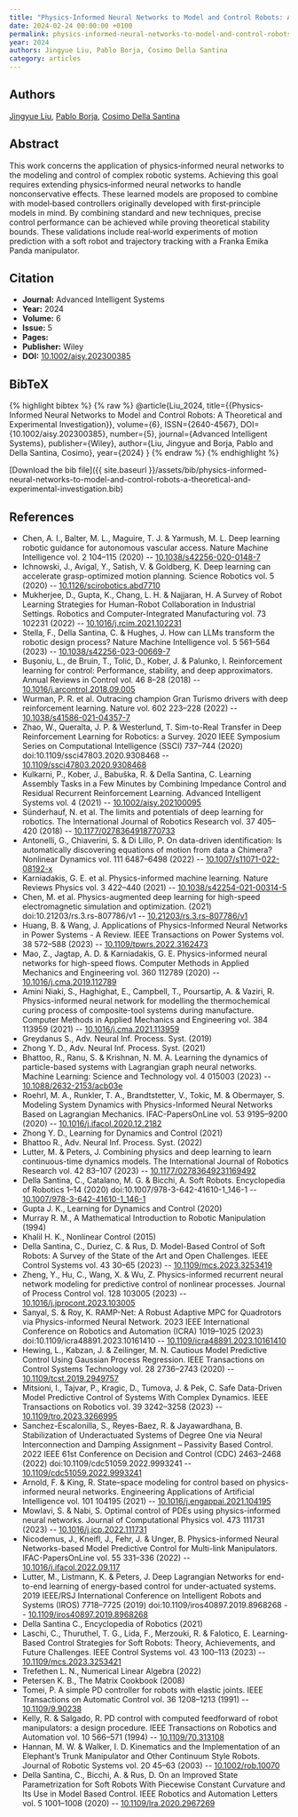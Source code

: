 ```yaml
---
title: "Physics‐Informed Neural Networks to Model and Control Robots: A Theoretical and Experimental Investigation"
date: 2024-02-24 00:00:00 +0100
permalink: physics-informed-neural-networks-to-model-and-control-robots-a-theoretical-and-experimental-investigation
year: 2024
authors: Jingyue Liu, Pablo Borja, Cosimo Della Santina
category: articles
---
```

 
## Authors
[Jingyue Liu](authors/jingyue-liu), [Pablo Borja](authors/luis-pablo-borja), [Cosimo Della Santina](authors/cosimo-della-santina)
 
## Abstract
This work concerns the application of physics‐informed neural networks to the modeling and control of complex robotic systems. Achieving this goal requires extending physics‐informed neural networks to handle nonconservative effects. These learned models are proposed to combine with model‐based controllers originally developed with first‐principle models in mind. By combining standard and new techniques, precise control performance can be achieved while proving theoretical stability bounds. These validations include real‐world experiments of motion prediction with a soft robot and trajectory tracking with a Franka Emika Panda manipulator.
 
## Citation
- **Journal:** Advanced Intelligent Systems
- **Year:** 2024
- **Volume:** 6
- **Issue:** 5
- **Pages:** 
- **Publisher:** Wiley
- **DOI:** [10.1002/aisy.202300385](https://doi.org/10.1002/aisy.202300385)
 
## BibTeX
{% highlight bibtex %}
{% raw %}
@article{Liu_2024,
  title={{Physics‐Informed Neural Networks to Model and Control Robots: A Theoretical and Experimental Investigation}},
  volume={6},
  ISSN={2640-4567},
  DOI={10.1002/aisy.202300385},
  number={5},
  journal={Advanced Intelligent Systems},
  publisher={Wiley},
  author={Liu, Jingyue and Borja, Pablo and Della Santina, Cosimo},
  year={2024}
}
{% endraw %}
{% endhighlight %}
 
[Download the bib file]({{ site.baseurl }}/assets/bib/physics-informed-neural-networks-to-model-and-control-robots-a-theoretical-and-experimental-investigation.bib)
 
## References
- Chen, A. I., Balter, M. L., Maguire, T. J. & Yarmush, M. L. Deep learning robotic guidance for autonomous vascular access. Nature Machine Intelligence vol. 2 104–115 (2020) -- [10.1038/s42256-020-0148-7](https://doi.org/10.1038/s42256-020-0148-7)
- Ichnowski, J., Avigal, Y., Satish, V. & Goldberg, K. Deep learning can accelerate grasp-optimized motion planning. Science Robotics vol. 5 (2020) -- [10.1126/scirobotics.abd7710](https://doi.org/10.1126/scirobotics.abd7710)
- Mukherjee, D., Gupta, K., Chang, L. H. & Najjaran, H. A Survey of Robot Learning Strategies for Human-Robot Collaboration in Industrial Settings. Robotics and Computer-Integrated Manufacturing vol. 73 102231 (2022) -- [10.1016/j.rcim.2021.102231](https://doi.org/10.1016/j.rcim.2021.102231)
- Stella, F., Della Santina, C. & Hughes, J. How can LLMs transform the robotic design process? Nature Machine Intelligence vol. 5 561–564 (2023) -- [10.1038/s42256-023-00669-7](https://doi.org/10.1038/s42256-023-00669-7)
- Buşoniu, L., de Bruin, T., Tolić, D., Kober, J. & Palunko, I. Reinforcement learning for control: Performance, stability, and deep approximators. Annual Reviews in Control vol. 46 8–28 (2018) -- [10.1016/j.arcontrol.2018.09.005](https://doi.org/10.1016/j.arcontrol.2018.09.005)
- Wurman, P. R. et al. Outracing champion Gran Turismo drivers with deep reinforcement learning. Nature vol. 602 223–228 (2022) -- [10.1038/s41586-021-04357-7](https://doi.org/10.1038/s41586-021-04357-7)
- Zhao, W., Queralta, J. P. & Westerlund, T. Sim-to-Real Transfer in Deep Reinforcement Learning for Robotics: a Survey. 2020 IEEE Symposium Series on Computational Intelligence (SSCI) 737–744 (2020) doi:10.1109/ssci47803.2020.9308468 -- [10.1109/ssci47803.2020.9308468](https://doi.org/10.1109/ssci47803.2020.9308468)
- Kulkarni, P., Kober, J., Babuška, R. & Della Santina, C. Learning Assembly Tasks in a Few Minutes by Combining Impedance Control and Residual Recurrent Reinforcement Learning. Advanced Intelligent Systems vol. 4 (2021) -- [10.1002/aisy.202100095](https://doi.org/10.1002/aisy.202100095)
- Sünderhauf, N. et al. The limits and potentials of deep learning for robotics. The International Journal of Robotics Research vol. 37 405–420 (2018) -- [10.1177/0278364918770733](https://doi.org/10.1177/0278364918770733)
- Antonelli, G., Chiaverini, S. & Di Lillo, P. On data-driven identification: Is automatically discovering equations of motion from data a Chimera? Nonlinear Dynamics vol. 111 6487–6498 (2022) -- [10.1007/s11071-022-08192-x](https://doi.org/10.1007/s11071-022-08192-x)
- Karniadakis, G. E. et al. Physics-informed machine learning. Nature Reviews Physics vol. 3 422–440 (2021) -- [10.1038/s42254-021-00314-5](https://doi.org/10.1038/s42254-021-00314-5)
- Chen, M. et al. Physics-augmented deep learning for high-speed electromagnetic simulation and optimization. (2021) doi:10.21203/rs.3.rs-807786/v1 -- [10.21203/rs.3.rs-807786/v1](https://doi.org/10.21203/rs.3.rs-807786/v1)
- Huang, B. & Wang, J. Applications of Physics-Informed Neural Networks in Power Systems - A Review. IEEE Transactions on Power Systems vol. 38 572–588 (2023) -- [10.1109/tpwrs.2022.3162473](https://doi.org/10.1109/tpwrs.2022.3162473)
- Mao, Z., Jagtap, A. D. & Karniadakis, G. E. Physics-informed neural networks for high-speed flows. Computer Methods in Applied Mechanics and Engineering vol. 360 112789 (2020) -- [10.1016/j.cma.2019.112789](https://doi.org/10.1016/j.cma.2019.112789)
- Amini Niaki, S., Haghighat, E., Campbell, T., Poursartip, A. & Vaziri, R. Physics-informed neural network for modelling the thermochemical curing process of composite-tool systems during manufacture. Computer Methods in Applied Mechanics and Engineering vol. 384 113959 (2021) -- [10.1016/j.cma.2021.113959](https://doi.org/10.1016/j.cma.2021.113959)
- Greydanus S., Adv. Neural Inf. Process. Syst. (2019)
- Zhong Y. D., Adv. Neural Inf. Process. Syst. (2021)
- Bhattoo, R., Ranu, S. & Krishnan, N. M. A. Learning the dynamics of particle-based systems with Lagrangian graph neural networks. Machine Learning: Science and Technology vol. 4 015003 (2023) -- [10.1088/2632-2153/acb03e](https://doi.org/10.1088/2632-2153/acb03e)
- Roehrl, M. A., Runkler, T. A., Brandtstetter, V., Tokic, M. & Obermayer, S. Modeling System Dynamics with Physics-Informed Neural Networks Based on Lagrangian Mechanics. IFAC-PapersOnLine vol. 53 9195–9200 (2020) -- [10.1016/j.ifacol.2020.12.2182](https://doi.org/10.1016/j.ifacol.2020.12.2182)
- Zhong Y. D., Learning for Dynamics and Control (2021)
- Bhattoo R., Adv. Neural Inf. Process. Syst. (2022)
- Lutter, M. & Peters, J. Combining physics and deep learning to learn continuous-time dynamics models. The International Journal of Robotics Research vol. 42 83–107 (2023) -- [10.1177/02783649231169492](https://doi.org/10.1177/02783649231169492)
- Della Santina, C., Catalano, M. G. & Bicchi, A. Soft Robots. Encyclopedia of Robotics 1–14 (2020) doi:10.1007/978-3-642-41610-1_146-1 -- [10.1007/978-3-642-41610-1_146-1](https://doi.org/10.1007/978-3-642-41610-1_146-1)
- Gupta J. K., Learning for Dynamics and Control (2020)
- Murray R. M., A Mathematical Introduction to Robotic Manipulation (1994)
- Khalil H. K., Nonlinear Control (2015)
- Della Santina, C., Duriez, C. & Rus, D. Model-Based Control of Soft Robots: A Survey of the State of the Art and Open Challenges. IEEE Control Systems vol. 43 30–65 (2023) -- [10.1109/mcs.2023.3253419](https://doi.org/10.1109/mcs.2023.3253419)
- Zheng, Y., Hu, C., Wang, X. & Wu, Z. Physics-informed recurrent neural network modeling for predictive control of nonlinear processes. Journal of Process Control vol. 128 103005 (2023) -- [10.1016/j.jprocont.2023.103005](https://doi.org/10.1016/j.jprocont.2023.103005)
- Sanyal, S. & Roy, K. RAMP-Net: A Robust Adaptive MPC for Quadrotors via Physics-informed Neural Network. 2023 IEEE International Conference on Robotics and Automation (ICRA) 1019–1025 (2023) doi:10.1109/icra48891.2023.10161410 -- [10.1109/icra48891.2023.10161410](https://doi.org/10.1109/icra48891.2023.10161410)
- Hewing, L., Kabzan, J. & Zeilinger, M. N. Cautious Model Predictive Control Using Gaussian Process Regression. IEEE Transactions on Control Systems Technology vol. 28 2736–2743 (2020) -- [10.1109/tcst.2019.2949757](https://doi.org/10.1109/tcst.2019.2949757)
- Mitsioni, I., Tajvar, P., Kragic, D., Tumova, J. & Pek, C. Safe Data-Driven Model Predictive Control of Systems With Complex Dynamics. IEEE Transactions on Robotics vol. 39 3242–3258 (2023) -- [10.1109/tro.2023.3266995](https://doi.org/10.1109/tro.2023.3266995)
- Sanchez-Escalonilla, S., Reyes-Baez, R. & Jayawardhana, B. Stabilization of Underactuated Systems of Degree One via Neural Interconnection and Damping Assignment – Passivity Based Control. 2022 IEEE 61st Conference on Decision and Control (CDC) 2463–2468 (2022) doi:10.1109/cdc51059.2022.9993241 -- [10.1109/cdc51059.2022.9993241](https://doi.org/10.1109/cdc51059.2022.9993241)
- Arnold, F. & King, R. State–space modeling for control based on physics-informed neural networks. Engineering Applications of Artificial Intelligence vol. 101 104195 (2021) -- [10.1016/j.engappai.2021.104195](https://doi.org/10.1016/j.engappai.2021.104195)
- Mowlavi, S. & Nabi, S. Optimal control of PDEs using physics-informed neural networks. Journal of Computational Physics vol. 473 111731 (2023) -- [10.1016/j.jcp.2022.111731](https://doi.org/10.1016/j.jcp.2022.111731)
- Nicodemus, J., Kneifl, J., Fehr, J. & Unger, B. Physics-informed Neural Networks-based Model Predictive Control for Multi-link Manipulators. IFAC-PapersOnLine vol. 55 331–336 (2022) -- [10.1016/j.ifacol.2022.09.117](https://doi.org/10.1016/j.ifacol.2022.09.117)
- Lutter, M., Listmann, K. & Peters, J. Deep Lagrangian Networks for end-to-end learning of energy-based control for under-actuated systems. 2019 IEEE/RSJ International Conference on Intelligent Robots and Systems (IROS) 7718–7725 (2019) doi:10.1109/iros40897.2019.8968268 -- [10.1109/iros40897.2019.8968268](https://doi.org/10.1109/iros40897.2019.8968268)
- Della Santina C., Encyclopedia of Robotics (2021)
- Laschi, C., Thuruthel, T. G., Lida, F., Merzouki, R. & Falotico, E. Learning-Based Control Strategies for Soft Robots: Theory, Achievements, and Future Challenges. IEEE Control Systems vol. 43 100–113 (2023) -- [10.1109/mcs.2023.3253421](https://doi.org/10.1109/mcs.2023.3253421)
- Trefethen L. N., Numerical Linear Algebra (2022)
- Petersen K. B., The Matrix Cookbook (2008)
- Tomei, P. A simple PD controller for robots with elastic joints. IEEE Transactions on Automatic Control vol. 36 1208–1213 (1991) -- [10.1109/9.90238](https://doi.org/10.1109/9.90238)
- Kelly, R. & Salgado, R. PD control with computed feedforward of robot manipulators: a design procedure. IEEE Transactions on Robotics and Automation vol. 10 566–571 (1994) -- [10.1109/70.313108](https://doi.org/10.1109/70.313108)
- Hannan, M. W. & Walker, I. D. Kinematics and the Implementation of an Elephant’s Trunk Manipulator and Other Continuum Style Robots. Journal of Robotic Systems vol. 20 45–63 (2003) -- [10.1002/rob.10070](https://doi.org/10.1002/rob.10070)
- Della Santina, C., Bicchi, A. & Rus, D. On an Improved State Parametrization for Soft Robots With Piecewise Constant Curvature and Its Use in Model Based Control. IEEE Robotics and Automation Letters vol. 5 1001–1008 (2020) -- [10.1109/lra.2020.2967269](https://doi.org/10.1109/lra.2020.2967269)

